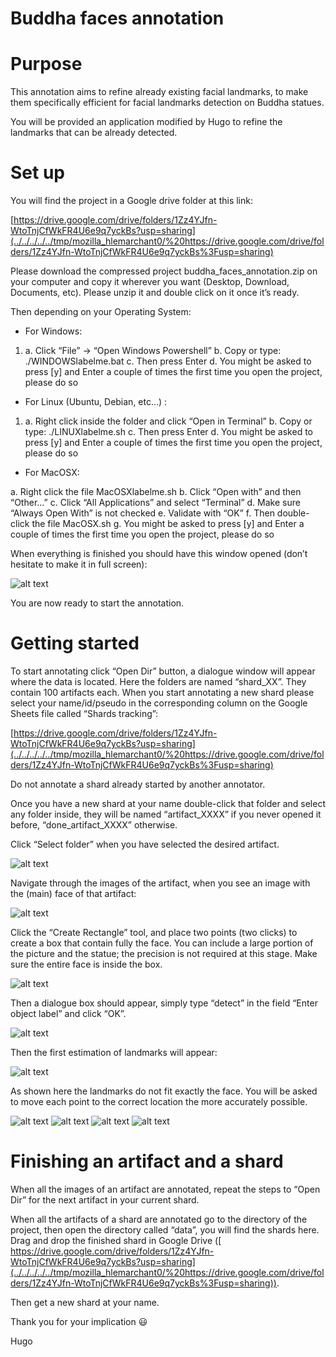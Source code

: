Buddha faces annotation
=========================

Purpose
=======

This annotation aims to refine already existing facial landmarks, to
make them specifically efficient for facial landmarks detection on
Buddha statues.

You will be provided an application modified by Hugo to refine the
landmarks that can be already detected.

Set up
======

You will find the project in a Google drive folder at this link:

[](../../../../../tmp/mozilla_hlemarchant0/%20https://drive.google.com/drive/folders/1Zz4YJfn-WtoTnjCfWkFR4U6e9q7yckBs%3Fusp=sharing)[https://drive.google.com/drive/folders/1Zz4YJfn-WtoTnjCfWkFR4U6e9q7yckBs?usp=sharing](../../../../../tmp/mozilla_hlemarchant0/%20https://drive.google.com/drive/folders/1Zz4YJfn-WtoTnjCfWkFR4U6e9q7yckBs%3Fusp=sharing)

Please download the compressed project buddha\_faces\_annotation.zip on
your computer and copy it wherever you want (Desktop, Download,
Documents, etc). Please unzip it and double click on it once it’s ready.

Then depending on your Operating System:

-   For Windows:

1.  a.  Click “File” -&gt; “Open Windows Powershell”
    b.  Copy or type: ./WINDOWSlabelme.bat
    c.  Then press Enter
    d.  You might be asked to press \[y\] and Enter a couple of times
        the first time you open the project, please do so

-   For Linux (Ubuntu, Debian, etc…) :

1.  a.  Right click inside the folder and click “Open in Terminal”
    b.  Copy or type: ./LINUXlabelme.sh
    c.  Then press Enter
    d.  You might be asked to press \[y\] and Enter a couple of times
        the first time you open the project, please do so

-   For MacOSX:

a.  Right click the file MacOSXlabelme.sh
b.  Click “Open with” and then “Other…”
c.  Click “All Applications” and select “Terminal”
d.  Make sure “Always Open With” is not checked
e.  Validate with “OK”
f.  Then double-click the file MacOSX.sh
g.  You might be asked to press \[y\] and Enter a couple of times the
    first time you open the project, please do so

When everything is finished you should have this window opened (don’t
hesitate to make it in full screen):

![alt text](Picture1.png)

You are now ready to start the annotation.

Getting started
===============

To start annotating click “Open Dir” button, a dialogue window will
appear where the data is located. Here the folders are named
“shard\_XX”. They contain 100 artifacts each. When you start annotating
a new shard please select your name/id/pseudo in the corresponding
column on the Google Sheets file called “Shards tracking”:

[https://drive.google.com/drive/folders/1Zz4YJfn-WtoTnjCfWkFR4U6e9q7yckBs?usp=sharing](../../../../../tmp/mozilla_hlemarchant0/%20https://drive.google.com/drive/folders/1Zz4YJfn-WtoTnjCfWkFR4U6e9q7yckBs%3Fusp=sharing)

Do not annotate a shard already started by another annotator.

Once you have a new shard at your name double-click that folder and
select any folder inside, they will be named “artifact\_XXXX” if you
never opened it before, “done\_artifact\_XXXX” otherwise.

Click “Select folder” when you have selected the desired artifact.

![alt text](Picture2.png)

Navigate through the images of the artifact, when you see an image with
the (main) face of that artifact:

![alt text](Picture3.png)

Click the “Create Rectangle” tool, and place two points (two clicks) to
create a box that contain fully the face. You can include a large
portion of the picture and the statue; the precision is not required at
this stage. Make sure the entire face is inside the box.

![alt text](Picture4.png)

Then a dialogue box should appear, simply type “detect” in the field
“Enter object label” and click “OK”.

![alt text](Picture5.png)

Then the first estimation of landmarks will appear:

![alt text](Picture6.png)

As shown here the landmarks do not fit exactly the face. You will be
asked to move each point to the correct location the more accurately
possible.

![alt text](Picture7.png)
![alt text](Picture8.png)
![alt text](Picture9.png)
![alt text](Picture10.png)

Finishing an artifact and a shard
=================================

When all the images of an artifact are annotated, repeat the steps to
“Open Dir” for the next artifact in your current shard.

When all the artifacts of a shard are annotated go to the directory of
the project, then open the directory called “data”, you will find the
shards here. Drag and drop the finished shard in Google Drive ([
https://drive.google.com/drive/folders/1Zz4YJfn-WtoTnjCfWkFR4U6e9q7yckBs?usp=sharing](../../../../../tmp/mozilla_hlemarchant0/%20https://drive.google.com/drive/folders/1Zz4YJfn-WtoTnjCfWkFR4U6e9q7yckBs%3Fusp=sharing)).

Then get a new shard at your name.

Thank you for your implication 😃

Hugo
